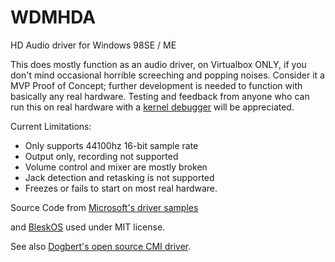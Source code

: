 # WDMHDA
HD Audio driver for Windows 98SE / ME

This does mostly function as an audio driver, on Virtualbox ONLY, if you don't mind occasional horrible screeching and popping noises. Consider it a MVP Proof of Concept; further development is needed to function with basically any real hardware. Testing and feedback from anyone who can run this on real hardware with a [kernel debugger](https://bikodbg.com/blog/2021/08/win98-ddk/) will be appreciated.

Current Limitations:
- Only supports 44100hz 16-bit sample rate
- Output only, recording not supported
- Volume control and mixer are mostly broken
- Jack detection and retasking is not supported
- Freezes or fails to start on most real hardware.

Source Code from [Microsoft's driver samples](https://github.com/microsoftarchive/msdn-code-gallery-microsoft/tree/master/Official%20Windows%20Driver%20Kit%20Sample/Windows%20Driver%20Kit%20(WDK)%208.1%20Samples/%5BC%2B%2B%5D-windows-driver-kit-81-cpp/WDK%208.1%20C%2B%2B%20Samples/AC97%20Driver%20Sample/C%2B%2B)

and [BleskOS](https://github.com/VendelinSlezak/BleskOS/blob/master/source/drivers/sound/hda.c)
used under MIT license.

See also [Dogbert's open source CMI driver](https://codesite-archive.appspot.com/archive/p/cmediadrivers/).
